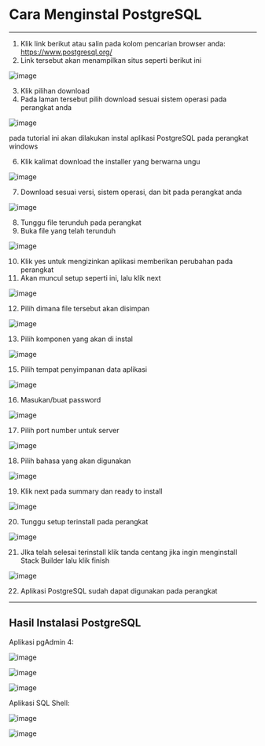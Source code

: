 # Cara Menginstal PostgreSQL
___

1. Klik link berikut atau salin pada kolom pencarian browser anda: https://www.postgresql.org/
2. Link tersebut akan menampilkan situs seperti berikut ini

![image](https://github.com/ssyaqira/pertemuan1-basis-data/assets/148309532/7632403a-2324-4269-9700-242c86a58f03)

3. Klik pilihan download
4. Pada laman tersebut pilih download sesuai sistem operasi pada perangkat anda

![image](https://github.com/ssyaqira/pertemuan1-basis-data/assets/148309532/a82ced59-1878-47d7-b968-92403ca3e1a9)

pada tutorial ini akan dilakukan instal aplikasi PostgreSQL pada perangkat windows

6. Klik kalimat download the installer yang berwarna ungu

![image](https://github.com/ssyaqira/pertemuan1-basis-data/assets/148309532/4302a8f1-218d-43b3-af72-d20a637c8ff5)

7. Download sesuai versi, sistem operasi, dan bit pada perangkat anda

![image](https://github.com/ssyaqira/pertemuan1-basis-data/assets/148309532/fdab307a-eed0-42fb-9a2a-ac4fae7141c8)

8. Tunggu file terunduh pada perangkat
9. Buka file yang telah terunduh

![image](https://github.com/ssyaqira/pertemuan1-basis-data/assets/148309532/9156a4ec-7206-4761-b0f0-bc14c7b9ed5d)

10. Klik yes untuk mengizinkan aplikasi memberikan perubahan pada perangkat
11. Akan muncul setup seperti ini, lalu klik next

![image](https://github.com/ssyaqira/pertemuan1-basis-data/assets/148309532/21c5c375-629b-4478-b6b7-2ae2f302a82e)

12. Pilih dimana file tersebut akan disimpan

![image](https://github.com/ssyaqira/pertemuan1-basis-data/assets/148309532/840d9af8-fd27-465e-b1d5-001f60653712)

13. Pilih komponen yang akan di instal

![image](https://github.com/ssyaqira/pertemuan1-basis-data/assets/148309532/7035f912-815d-4222-91e1-defea2832142)

15. Pilih tempat penyimpanan data aplikasi

![image](https://github.com/ssyaqira/pertemuan1-basis-data/assets/148309532/9a0b1fc8-fe8f-4297-ae7b-cb28cf2c9685)

16. Masukan/buat password

![image](https://github.com/ssyaqira/pertemuan1-basis-data/assets/148309532/5dd6cd86-81d8-4688-b538-12224d000432)

17. Pilih port number untuk server

![image](https://github.com/ssyaqira/pertemuan1-basis-data/assets/148309532/ee9b6dc2-bbd1-431b-91db-be657106965c)

18. Pilih bahasa yang akan digunakan

![image](https://github.com/ssyaqira/pertemuan1-basis-data/assets/148309532/aa673802-0623-4a9b-8fcb-267588148deb)

19. Klik next pada summary dan ready to install

![image](https://github.com/ssyaqira/pertemuan1-basis-data/assets/148309532/fa311237-5c12-420c-ae8e-72e6cfb602ab)

20. Tunggu setup terinstall pada perangkat

![image](https://github.com/ssyaqira/pertemuan1-basis-data/assets/148309532/5b1b0926-2c57-41ff-af55-e137474f3dbb)

21. JIka telah selesai terinstall klik tanda centang jika ingin menginstall Stack Builder lalu klik finish

![image](https://github.com/ssyaqira/pertemuan1-basis-data/assets/148309532/5e584339-29b2-4f9d-9ca1-c29ff3a4bc28)

22. Aplikasi PostgreSQL sudah dapat digunakan pada perangkat

___

## Hasil Instalasi PostgreSQL

Aplikasi pgAdmin 4:

![image](https://github.com/ssyaqira/pertemuan1-basis-data/assets/148309532/c99aa103-8a00-4f46-9d8b-c9c984a8cb3f)

![image](https://github.com/ssyaqira/pertemuan1-basis-data/assets/148309532/69fe6039-02a4-4a17-b22c-9a1c7026c3db)

![image](https://github.com/ssyaqira/pertemuan1-basis-data/assets/148309532/78bee11f-d6b8-4369-934b-6c50e33ed006)


Aplikasi SQL Shell:

![image](https://github.com/ssyaqira/pertemuan1-basis-data/assets/148309532/0af2ba0a-1781-477b-afe9-0081621ac729)

![image](https://github.com/ssyaqira/pertemuan1-basis-data/assets/148309532/6e712773-33bb-4f19-ad14-ef1993fac1ba)


